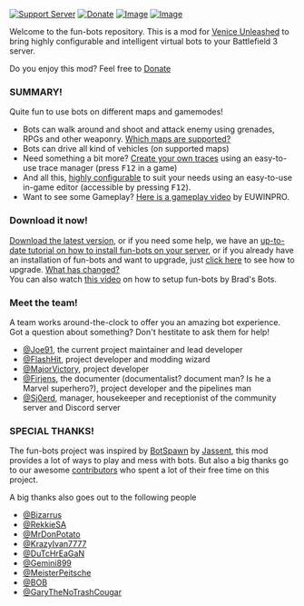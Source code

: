 [![Support Server](https://img.shields.io/discord/862736286774198322.svg?label=Discord&logo=Discord&colorB=7289da&style=for-the-badge)](https://discord.gg/zNk3qCzk6x)
[![Donate](https://img.shields.io/badge/Donate-PayPal-green.svg?style=for-the-badge)](https://www.paypal.me/joe91de)
[![Image](https://img.shields.io/github/v/release/Joe91/fun-bots?style=for-the-badge)](https://github.com/Joe91/fun-bots/releases)
[![Image](https://img.shields.io/github/v/tag/Joe91/fun-bots?color=A60000&include_prereleases&label=Dev%20Build&style=for-the-badge)](https://github.com/Joe91/fun-bots/tags)

Welcome to the fun-bots repository. This is a mod for [Venice Unleashed](https://veniceunleashed.net/) to bring highly configurable and intelligent virtual bots to your Battlefield 3 server.

Do you enjoy this mod? Feel free to [Donate](https://www.paypal.me/joe91de)

### SUMMARY!
Quite fun to use bots on different maps and gamemodes!
- Bots can walk around and shoot and attack enemy using grenades, RPGs and other weaponry. [Which maps are supported?](https://github.com/Joe91/fun-bots/blob/master/Supported-maps.md)
- Bots can drive all kind of vehicles (on supported maps)
- Need something a bit more? [Create your own traces](https://github.com/Joe91/fun-bots/wiki/Traces) using an easy-to-use trace manager (press <kbd>F12</kbd> in a game)
- And all this, [highly configurable](https://github.com/Joe91/fun-bots/wiki/Basic-Configuration) to suit your needs using an easy-to-use in-game editor (accessible by pressing <kbd>F12</kbd>).
- Want to see some Gameplay? [Here is a gameplay video](https://www.youtube.com/watch?v=TRA7RjqXRgk&lc=UgwP_9avBu3YTHdhSiZ4AaABAg.9UmWfabUSZ39UmcTFJsgOc) by EUWINPRO.

### Download it now!
[Download the latest version](https://github.com/Joe91/fun-bots/releases), or if you need some help, we have an [up-to-date tutorial on how to install fun-bots on your server](https://github.com/Joe91/fun-bots/wiki/basic-installation), or if you already have an installation of fun-bots and want to upgrade, just [click here](https://github.com/Joe91/fun-bots/wiki/upgrading) to see how to upgrade. [What has changed?](https://github.com/Joe91/fun-bots/blob/master/.github/CHANGELOG.md)  
You can also watch [this video](https://www.youtube.com/watch?v=H53KYyz1r8g&lc=UgyWWVJ9q1qePFAezmd4AaABAg.9UmW6z2xcZS9UmvXqC4PP4) on how to setup fun-bots by Brad's Bots.

### Meet the team!
A team works around-the-clock to offer you an amazing bot experience. Got a question about something? Don't hestitate to ask them for help!

- [@Joe91](https://github.com/Joe91), the current project maintainer and lead developer
- [@FlashHit](https://github.com/FlashHit), project developer and modding wizard
- [@MajorVictory](https://github.com/MajorVictory), project developer
- [@Firjens](https://github.com/Firjens), the documenter (documentalist? document man? Is he a Marvel superhero?), project developer and the pipelines man
- [@Sj0erd](https://github.com/Sj0erd), manager, housekeeper and receptionist of the community server and Discord server

### SPECIAL THANKS!
The fun-bots project was inspired by [BotSpawn](https://github.com/J4nssent/VU-Mods/tree/master/BotSpawn "Original Mod by Jassent") by [Jassent](https://github.com/J4nssent "Jassent"), this mod provides a lot of ways to play and mess with bots. But also a big thanks go to our awesome [contributors](https://github.com/Joe91/fun-bots/graphs/contributors) who spent a lot of their free time on this project.

A big thanks also goes out to the following people
- [@Bizarrus](https://github.com/Bizarrus)
- [@RekkieSA](https://github.com/RekkieSA)
- [@MrDonPotato](https://github.com/MrDonPotato)
- [@KrazyIvan7777]()
- [@DuTcHrEaGaN]()
- [@Gemini899]()
- [@MeisterPeitsche]()
- [@BOB]()
- [@GaryTheNoTrashCougar](https://github.com/GaryTheNoTrashCougar)
